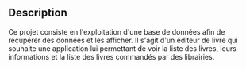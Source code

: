 ## Description

Ce projet consiste en l'exploitation d'une base de données afin de récupérer des données et les afficher. Il s'agit d'un éditeur de livre qui souhaite une application lui permettant de voir la liste des livres, leurs informations et la liste des livres commandés par des librairies.
